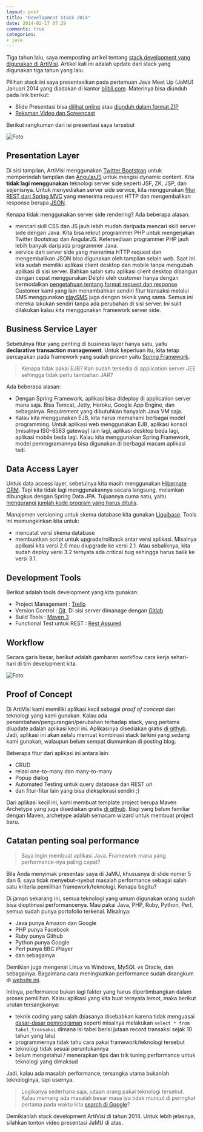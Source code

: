 ```yaml
---
layout: post
title: "Development Stack 2014"
date: 2014-02-17 07:29
comments: true
categories: 
- java
---
```


Tiga tahun lalu, saya memposting artikel tentang [stack development yang digunakan di ArtiVisi](http://software.endy.muhardin.com/java/development-stack-2011/). Artikel kali ini adalah update dari stack yang digunakan tiga tahun yang lalu.

Pilihan stack ini saya presentasikan pada pertemuan Java Meet Up (JaMU) Januari 2014 yang diadakan di kantor [blibli.com](http://blibli.com). Materinya bisa diunduh pada link berikut:

* Slide Presentasi bisa [dilihat online](http://software.endy.muhardin.com/files/slide-presentasi/artivisi-stack-2014.html) atau [diunduh dalam format ZIP](http://www.4shared.com/zip/Mo47v94uba/presentasi-jamu-01-2014.html)
* [Rekaman Video dan Screencast](http://www.youtube.com/watch?v=4312GuJVvxs)

Berikut rangkuman dari isi presentasi saya tersebut

![Foto](https://lh3.googleusercontent.com/-5tGzUVc2lk4/UwFrrT20hmI/AAAAAAAAFJk/zRxIxumf_O4/w800-h566-no/restful-architecture.png)

<!--more-->

## Presentation Layer ##

Di sisi tampilan, ArtiVisi menggunakan [Twitter Bootstrap](http://getbootstrap.com/) untuk memperindah tampilan dan [AngularJS](http://angularjs.org/) untuk mengisi dynamic content. Kita **tidak lagi menggunakan** teknologi server side seperti JSF, ZK, JSP, dan sejenisnya. Untuk menyediakan server side service, kita menggunakan [fitur REST dari Spring MVC](http://docs.spring.io/spring/docs/4.0.1.RELEASE/spring-framework-reference/htmlsingle/#mvc-ann-responsebody) yang menerima request HTTP dan mengembalikan response berupa [JSON](http://en.wikipedia.org/wiki/JSON).

Kenapa tidak menggunakan server side rendering? Ada beberapa alasan:

* mencari skill CSS dan JS jauh lebih mudah daripada mencari skill server side dengan Java. Kita bisa rekrut programmer PHP untuk mengerjakan Twitter Bootstrap dan AngularJS. Ketersediaan programmer PHP jauh lebih banyak daripada programmer Java.
* service dari server side yang menerima HTTP request dan mengembalikan JSON bisa digunakan oleh tampilan selain web. Saat ini kita sudah memiliki aplikasi client desktop dan mobile tanpa mengubah aplikasi di sisi server. Bahkan salah satu aplikasi client desktop dibangun dengan cepat menggunakan Delphi oleh customer hanya dengan bermodalkan [pengetahuan tentang format request dan response](http://software.endy.muhardin.com/java/mendebug-aplikasi-ajax/). Customer kami yang lain menambahkan sendiri fitur transaksi melalui SMS menggunakan [playSMS](http://playsms.org/) juga dengan teknik yang sama. Semua ini mereka lakukan sendiri tanpa ada perubahan di sisi server. Ini sulit dilakukan kalau kita menggunakan framework server side.

## Business Service Layer ##

Sebetulnya fitur yang penting di business layer hanya satu, yaitu **declarative transaction management**. Untuk keperluan itu, kita tetap percayakan pada framework yang sudah proven yaitu [Spring Framework](http://projects.spring.io/spring-framework/). 

> Kenapa tidak pakai EJB? Kan sudah tersedia di application server JEE sehingga tidak perlu tambahan JAR?

Ada beberapa alasan:

* Dengan Spring Framework, aplikasi bisa dideploy di application server mana saja. Bisa Tomcat, Jetty, Heroku, Google App Engine, dan sebagainya. Requirement yang dibutuhkan hanyalah Java VM saja.
* Kalau kita menggunakan EJB, kita harus memahami berbagai model programming. Untuk aplikasi web menggunakan EJB, aplikasi konsol (misalnya ISO-8583 gateway) lain lagi, aplikasi desktop beda lagi, aplikasi mobile beda lagi. Kalau kita menggunakan Spring Framework, model pemrogramannya bisa digunakan di berbagai macam aplikasi tadi.

## Data Access Layer ##

Untuk data access layer, sebetulnya kita masih menggunakan [Hibernate ORM](http://hibernate.org/orm/). Tapi kita tidak lagi menggunakannya secara langsung, melainkan dibungkus dengan Spring Data JPA. Tujuannya cuma satu, yaitu [mengurangi jumlah kode program yang harus ditulis](https://github.com/endymuhardin/belajar-restful/commit/972aae9f4363e151a654e3602ea32ef7e704c369).

Manajemen versioning untuk skema database kita gunakan [Liquibase](http://www.liquibase.org/). Tools ini memungkinkan kita untuk:

* mencatat versi skema database
* membuatkan script untuk upgrade/rollback antar versi aplikasi. Misalnya aplikasi kita versi 2.0 mau diupgrade ke versi 2.1. Atau sebaliknya, kita sudah deploy versi 3.2 ternyata ada critical bug sehingga harus balik ke versi 3.1.

## Development Tools ##

Berikut adalah tools development yang kita gunakan:

* Project Management : [Trello](https://trello.com)
* Version Control : [Git](http://git-scm.org/). Di sisi server dimanage dengan [Gitlab](http://gitlab.org/gitlab-ce/)
* Build Tools : [Maven 3](http://maven.apache.org/)
* Functional Test untuk REST : [Rest Assured](https://code.google.com/p/rest-assured/)

## Workflow ##

Secara garis besar, berikut adalah gambaran workflow cara kerja sehari-hari di tim development kita.

![Foto](https://lh3.googleusercontent.com/-Ne0pSRdBBgk/UwFrsAA5KYI/AAAAAAAAFJs/6IRdUeLGvFA/w800-h566-no/workflow.png)

## Proof of Concept ##

Di ArtiVisi kami memiliki aplikasi kecil sebagai *proof of concept* dari teknologi yang kami gunakan. Kalau ada penambahan/pengurangan/perubahan terhadap stack, yang pertama diupdate adalah aplikasi kecil ini. Aplikasinya disediakan gratis [di github](https://github.com/endymuhardin/belajar-restful). Jadi, aplikasi ini akan selalu memuat kombinasi stack terkini yang sedang kami gunakan, walaupun belum sempat diumumkan di posting blog.

Beberapa fitur dari aplikasi ini antara lain:

* CRUD
* relasi one-to-many dan many-to-many
* Popup dialog
* Automated Testing untuk query database dan REST url
* dan fitur-fitur lain yang bisa dieksplorasi sendiri ;)

Dari aplikasi kecil ini, kami membuat template project berupa Maven Archetype yang juga disediakan gratis [di github](https://github.com/artivisi/standard-webapp-archetype). Bagi yang belum familiar dengan Maven, archetype adalah semacam wizard untuk membuat project baru.

## Catatan penting soal performance ##

> Saya ingin membuat aplikasi Java. Framework mana yang performance-nya paling cepat?

Bila Anda menyimak presentasi saya di JaMU, khususnya di slide nomer 5 dan 6, saya tidak menyebut-nyebut masalah performance sebagai salah satu kriteria pemilihan framework/teknologi. Kenapa begitu?

Di jaman sekarang ini, semua teknologi yang umum digunakan orang sudah bisa dioptimasi performancenya. Mau pakai Java, PHP, Ruby, Python, Perl, semua sudah punya portofolio terkenal. Misalnya:

* Java punya Amazon dan Google
* PHP punya Facebook
* Ruby punya Github
* Python punya Google
* Perl punya BBC iPlayer
* dan sebagainya

Demikian juga mengenai Linux vs Windows, MySQL vs Oracle, dan sebagainya. Bagaimana cara meningkatkan performance sudah dirangkum di [website ini](http://highscalability.com/start-here/).

Intinya, performance bukan lagi faktor yang harus dipertimbangkan dalam proses pemilihan. Kalau aplikasi yang kita buat ternyata lemot, maka berikut urutan tersangkanya:

* teknik coding yang salah (biasanya disebabkan karena tidak menguasai [dasar-dasar pemrograman](http://software.endy.muhardin.com/life/lan-na-zha/) seperti misalnya melakukan `select * from tabel_transaksi` dimana isi tabel berisi jutaan record transaksi sejak 10 tahun yang lalu)
* programmernya tidak tahu cara pakai framework/teknologi tersebut
* teknologi tidak sesuai peruntukannya
* belum mengetahui / menerapkan tips dan trik tuning performance untuk teknologi yang dimaksud

Jadi, kalau ada masalah performance, tersangka utama bukanlah teknologinya, tapi usernya. 

> Logikanya sederhana saja, jutaan orang pakai teknologi tersebut. Kalau memang ada masalah besar masa iya tidak muncul di peringkat pertama pada waktu kita [search di Google](http://software.endy.muhardin.com/aplikasi/teknik-menggunakan-google/)?

Demikianlah stack development ArtiVisi di tahun 2014. Untuk lebih jelasnya, silahkan tonton video presentasi JaMU di atas.
